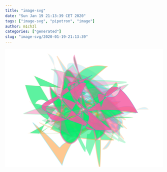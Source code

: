```yaml
---
title: "image-svg"
date: "Sun Jan 19 21:13:39 CET 2020"
tags: ["image-svg", "pipotron", "image"]
author: m1ch3l
categories: ["generated"]
slug: "image-svg/2020-01-19-21:13:39"
---
```


![](image.svg)
